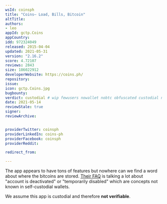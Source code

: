 ```yaml
---
wsId: coinsph
title: "Coins– Load, Bills, Bitcoin"
altTitle: 
authors:
- leo
appId: gctp.Coins
appCountry: 
idd: 972324049
released: 2015-04-04
updated: 2021-05-31
version: "2.16.2"
score: 4.72107
reviews: 2843
size: 186022912
developerWebsite: https://coins.ph/
repository: 
issue: 
icon: gctp.Coins.jpg
bugbounty: 
verdict: custodial # wip fewusers nowallet nobtc obfuscated custodial nosource nonverifiable reproducible bounty defunct
date: 2021-05-14
reviewStale: true
signer: 
reviewArchive:


providerTwitter: coinsph
providerLinkedIn: coins-ph
providerFacebook: coinsph
providerReddit: 

redirect_from:

---
```


The app appears to have tons of features but nowhere can we find a word about
where the bitcoins are stored.
[Their FAQ](https://support.coins.ph/hc/en-us/categories/202504637-Safety-Security)
is talking a lot about "account is deactivated" or "temporarily disabled" which
are concepts not known in self-custodial wallets.

We assume this app is custodial and therefore **not verifiable**.